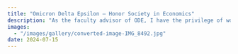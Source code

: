 ```yaml
---
title: "Omicron Delta Epsilon – Honor Society in Economics"
description: "As the faculty advisor of ODE, I have the privilege of working with some of our most dedicated and curious economics students. ODE celebrates academic excellence and fosters a community of future economists through events, discussions, and mentorship. I greatly enjoy supporting and guiding students as they explore their interests and grow as scholars within this honor society."
images:
  - "/images/gallery/converted-image-IMG_8492.jpg"
date: 2024-07-15
---
```

